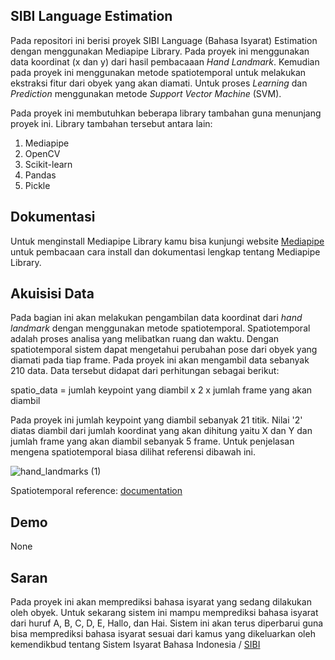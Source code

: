 ## <div>SIBI Language Estimation</div>
Pada repositori ini berisi proyek SIBI Language (Bahasa Isyarat) Estimation dengan menggunakan Mediapipe Library. Pada proyek ini menggunakan data koordinat (x dan y) dari hasil pembacaaan *Hand Landmark*. Kemudian pada proyek ini menggunakan metode spatiotemporal untuk melakukan ekstraksi fitur dari obyek yang akan diamati. Untuk proses *Learning* dan *Prediction* menggunakan metode *Support Vector Machine* (SVM).

Pada proyek ini membutuhkan beberapa library tambahan guna menunjang proyek ini. Library tambahan tersebut antara lain:
1.   Mediapipe
2.   OpenCV
3.   Scikit-learn
4.   Pandas
5.   Pickle

## <div>Dokumentasi</div>

Untuk menginstall Mediapipe Library kamu bisa kunjungi website [Mediapipe](https://google.github.io/mediapipe/) untuk pembacaan cara install dan dokumentasi lengkap tentang Mediapipe Library.

## <div>Akuisisi Data</div>

Pada bagian ini akan melakukan pengambilan data koordinat dari *hand landmark* dengan menggunakan metode spatiotemporal. Spatiotemporal adalah proses analisa yang melibatkan ruang dan waktu. Dengan spatiotemporal sistem dapat mengetahui perubahan pose dari obyek yang diamati pada tiap frame. Pada proyek ini akan mengambil data sebanyak 210 data. Data tersebut didapat dari perhitungan sebagai berikut:

  spatio_data = jumlah keypoint yang diambil x 2 x jumlah frame yang akan diambil

Pada proyek ini jumlah keypoint yang diambil sebanyak 21 titik. Nilai '2' diatas diambil dari jumlah koordinat yang akan dihitung yaitu X dan Y dan jumlah frame yang akan diambil sebanyak 5 frame. Untuk penjelasan mengena spatiotemporal biasa dilihat referensi dibawah ini. 

![hand_landmarks (1)](https://user-images.githubusercontent.com/51139989/189511491-d3043ec0-f71c-4837-ab6c-ce9195cd2139.png)

Spatiotemporal reference: [documentation](https://drive.google.com/file/d/18DpgE5vpjp3kihcZ48wzgN0cfSk5AUNo/view?usp=sharing)

## <div>Demo</div>

None

## <div>Saran</div>

Pada proyek ini akan memprediksi bahasa isyarat yang sedang dilakukan oleh obyek. Untuk sekarang sistem ini mampu memprediksi bahasa isyarat dari huruf A, B, C, D, E, Hallo, dan Hai. Sistem ini akan terus diperbarui guna bisa memprediksi bahasa isyarat sesuai dari kamus yang dikeluarkan oleh kemendikbud tentang Sistem Isyarat Bahasa Indonesia / [SIBI](https://drive.google.com/file/d/18DpgE5vpjp3kihcZ48wzgN0cfSk5AUNo/view?usp=sharing)

